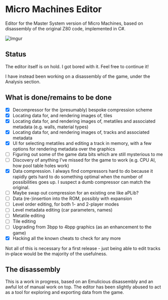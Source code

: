 Micro Machines Editor
===================

Editor for the Master System version of Micro Machines, based on disassembly of the original Z80 code, implemented in C#.

![Imgur](http://i.imgur.com/3y9WZBk.png)

Status
----

The editor itself is on hold. I got bored with it. Feel free to continue it!

I have instead been working on a disassembly of the game, under the Analysis section.

What is done/remains to be done
-----

- [x] Decompressor for the (presumably) bespoke compression scheme 
- [x] Locating data for, and rendering images of, tiles 
- [x] Locating data for, and rendering images of, metatiles and associated metadata (e.g. walls, material types) 
- [x] Locating data for, and rendering images of, tracks and associated metadata 
- [x] UI for selecting metatiles and editing a track in memory, with a few options for rendering metadata over the graphics 
- [ ] Figuring out some of the game data bits which are still mysterious to me 
- [ ] Discovery of anything I've missed for the game to work (e.g. CPU AI, how pool table holes work) 
- [x] Data compression. I always find compressors hard to do because it rapidly gets hard to do something optimal when the number of possibilities goes up. I suspect a dumb compressor can match the original.
- [ ] Maybe swap out compression for an existing one like aPLib?
- [ ] Data (re-)insertion into the ROM, possibly with expansion 
- [ ] Level order editing, for both 1- and 2-player modes 
- [ ] Level metadata editing (car parameters, names) 
- [ ] Metatile editing 
- [ ] Tile editing 
- [ ] Upgrading from 3bpp to 4bpp graphics (as an enhancement to the game) 
- [x] Hacking all the known cheats to check for any more 

Not all of this is necessary for a first release - just being able to edit tracks in-place would be the majority of the usefulness.

The disassembly
----

This is a work in progress, based on an Emulicious disassembly and an awful lot of manual work on top. The editor has been slightly abused to act as a tool for exploring and exporting data from the game.
